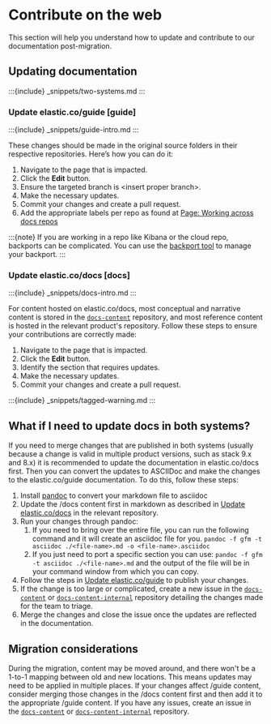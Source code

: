 # Contribute on the web

This section will help you understand how to update and contribute to our documentation post-migration.

## Updating documentation

:::{include} _snippets/two-systems.md
:::

### Update elastic.co/guide [guide]

:::{include} _snippets/guide-intro.md
:::

These changes should be made in the original source folders in their respective repositories. Here’s how you can do it:

1. Navigate to the page that is impacted.  
2. Click the **Edit** button.  
3. Ensure the targeted branch is \<insert proper branch\>.  
4. Make the necessary updates.  
5. Commit your changes and create a pull request.  
6. Add the appropriate labels per repo as found at [Page: Working across docs repos](https://elasticco.atlassian.net/wiki/spaces/DOC/pages/61604182/Working+across+docs+repos)

:::{note}
If you are working in a repo like Kibana or the cloud repo, backports can be complicated. You can use the [backport tool](https://github.com/sorenlouv/backport) to manage your backport.
:::

### Update elastic.co/docs [docs]

:::{include} _snippets/docs-intro.md
:::

For content hosted on elastic.co/docs, most conceptual and narrative content is stored in the [`docs-content`](https://github.com/elastic/docs-content) repository, and most reference content is hosted in the relevant product's repository. Follow these steps to ensure your contributions are correctly made:

1. Navigate to the page that is impacted.  
2. Click the **Edit** button.  
3. Identify the section that requires updates.  
4. Make the necessary updates.  
5. Commit your changes and create a pull request.

:::{include} _snippets/tagged-warning.md
:::

## What if I need to update docs in both systems?

If you need to merge changes that are published in both systems (usually because a change is valid in multiple product versions, such as stack 9.x and 8.x) it is recommended to update the documentation in elastic.co/docs first. Then you can convert the updates to ASCIIDoc and make the changes to the elastic.co/guide documentation. To do this, follow these steps:

1. Install [pandoc](https://pandoc.org/installing.html) to convert your markdown file to asciidoc  
2. Update the /docs content first in markdown as described in [Update elastic.co/docs](#docs) in the relevant repository.  
3. Run your changes through pandoc:  
   1. If you need to bring over the entire file, you can run the following command and it will create an asciidoc file for you. `pandoc -f gfm -t asciidoc ./<file-name>.md -o <file-name>.asciidoc`  
   2. If you just need to port a specific section you can use: `pandoc -f gfm -t asciidoc ./<file-name>.md` and the output of the file will be in your command window from which you can copy.  
4. Follow the steps in [Update elastic.co/guide](#guide) to publish your changes.   
5. If the change is too large or complicated, create a new issue in the [`docs-content`](https://github.com/elastic/docs-content) or [`docs-content-internal`](https://github.com/elastic/docs-content-internal) repository detailing the changes made for the team to triage.  
6. Merge the changes and close the issue once the updates are reflected in the documentation.

## Migration considerations

During the migration, content may be moved around, and there won't be a 1-to-1 mapping between old and new locations. This means updates may need to be applied in multiple places. If your changes affect /guide content, consider merging those changes in the /docs content first and then add it to the appropriate /guide content. If you have any issues, create an issue in the [`docs-content`](https://github.com/elastic/docs-content) or [`docs-content-internal`](https://github.com/elastic/docs-content-internal) repository.